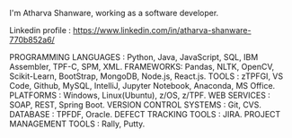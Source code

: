 I'm Atharva Shanware, working as a software developer.

Linkedin profile : https://www.linkedin.com/in/atharva-shanware-770b852a6/

PROGRAMMING LANGUAGES : Python, Java, JavaScript, SQL, IBM Assembler, TPF-C, SPM, XML.
FRAMEWORKS: Pandas, NLTK, OpenCV, Scikit-Learn, BootStrap, MongoDB, Node.js, React.js.
TOOLS : zTPFGI, VS Code, Github, MySQL, IntelliJ, Jupyter Notebook, Anaconda, MS Office.
PLATFORMS : Windows, Linux(Ubuntu), z/OS, z/TPF.
WEB SERVICES : SOAP, REST, Spring Boot.
VERSION CONTROL SYSTEMS : Git, CVS.
DATABASE : TPFDF, Oracle.
DEFECT TRACKING TOOLS : JIRA.
PROJECT MANAGEMENT TOOLS : Rally, Putty.
